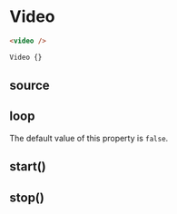 # Video

```html
<video />
```

```css
Video {}
```

## source

## loop

The default value of this property is `false`.

## start()

## stop()
